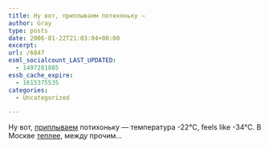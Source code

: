 ```yaml
---
title: Ну вот, приплываем потихоньку —
author: Gray
type: posts
date: 2006-01-22T21:03:04+00:00
excerpt:
url: /6847
esml_socialcount_LAST_UPDATED:
  - 1497281885
essb_cache_expire:
  - 1615375535
categories:
  - Uncategorized

---
```








Ну вот, [приплываем][1] потихоньку &#8212; температура -22&deg;C, feels like -34&deg;C. В Москве [теплее][2], между прочим&#8230;

 [1]: http://weather.yahoo.com/forecast/UPXX0021.html
 [2]: http://weather.yahoo.com/forecast/RSXX0063.html